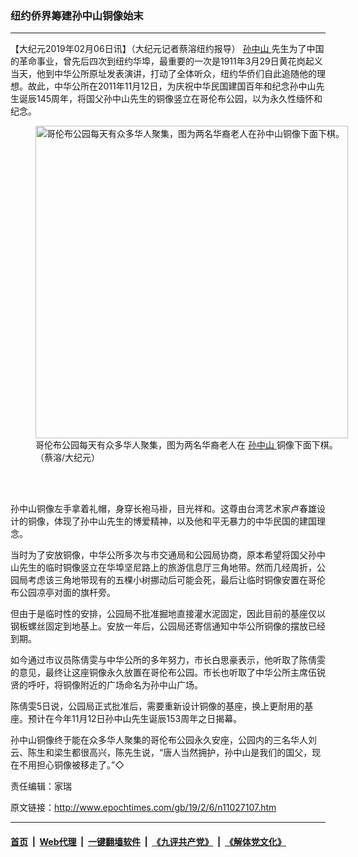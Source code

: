 ### 纽约侨界筹建孙中山铜像始末
------------------------

<p>
 【大纪元2019年02月06日讯】（大纪元记者蔡溶纽约报导）
 <a href="http://www.epochtimes.com/gb/tag/%E5%AD%99%E4%B8%AD%E5%B1%B1.html">
  孙中山
 </a>
 先生为了中国的革命事业，曾先后四次到纽约华埠，最重要的一次是1911年3月29日黄花岗起义当天，他到中华公所原址发表演讲，打动了全体听众，纽约华侨们自此追随他的理想。故此，中华公所在2011年11月12日，为庆祝中华民国建国百年和纪念孙中山先生诞辰145周年，将国父孙中山先生的铜像竖立在哥伦布公园，以为永久性缅怀和纪念。
</p>
<figure class="wp-caption aligncenter" id="11027109" style="width: 500px">
 <img alt="哥伦布公园每天有众多华人聚集，图为两名华裔老人在孙中山铜像下面下棋。" src="http://i.epochtimes.com/assets/uploads/2019/02/88e5e2fccc4fd1b2bbd4166b000e77bb-450x338.jpeg" width="500"/>
 <br/><figcaption class="wp-caption-text">
  哥伦布公园每天有众多华人聚集，图为两名华裔老人在
  <a href="http://www.epochtimes.com/gb/tag/%E5%AD%99%E4%B8%AD%E5%B1%B1.html">
   孙中山
  </a>
  铜像下面下棋。（蔡溶/大纪元）
 </figcaption><br/>
</figure><br/>
<p>
 孙中山铜像左手拿着礼帽，身穿长袍马褂，目光祥和。这尊由台湾艺术家卢春雄设计的铜像，体现了孙中山先生的博爱精神，以及他和平无暴力的中华民国的建国理念。
</p>
<p>
 当时为了安放铜像，中华公所多次与市交通局和公园局协商，原本希望将国父孙中山先生的临时铜像竖立在华埠坚尼路上的旅游信息厅三角地带。然而几经周折，公园局考虑该三角地带现有的五棵小树挪动后可能会死，最后让临时铜像安置在哥伦布公园凉亭对面的旗杆旁。
</p>
<p>
 但由于是临时性的安排，公园局不批准掘地直接灌水泥固定，因此目前的基座仅以钢板螺丝固定到地基上。安放一年后，公园局还寄信通知中华公所铜像的摆放已经到期。
</p>
<p>
 如今通过市议员陈倩雯与中华公所的多年努力，市长白思豪表示，他听取了陈倩雯的意见，最终让这座铜像永久放置在哥伦布公园。市长也听取了中华公所主席伍锐贤的呼吁，将铜像附近的广场命名为孙中山广场。
</p>
<p>
 陈倩雯5日说，公园局正式批准后，需要重新设计铜像的基座，换上更耐用的基座。预计在今年11月12日孙中山先生诞辰153周年之日揭幕。
</p>
<p>
 孙中山铜像终于能在众多华人聚集的哥伦布公园永久安座，公园内的三名华人刘云、陈生和梁生都很高兴，陈先生说，“唐人当然拥护，孙中山是我们的国父，现在不用担心铜像被移走了。”◇
</p>
<p>
 责任编辑：家瑞
</p>

原文链接：http://www.epochtimes.com/gb/19/2/6/n11027107.htm


------------------------
#### [首页](https://github.com/gfw-breaker/banned-news/blob/master/README.md) &nbsp;|&nbsp; [Web代理](https://github.com/labour-camp/helloworld) &nbsp;|&nbsp; [一键翻墙软件](https://github.com/gfw-breaker/nogfw/blob/master/README.md) &nbsp;|&nbsp; [《九评共产党》](https://github.com/gfw-breaker/9ping.md/blob/master/README.md#九评之一评共产党是什么) &nbsp;|&nbsp; [《解体党文化》](https://github.com/gfw-breaker/jtdwh.md/blob/master/README.md#绪论)

